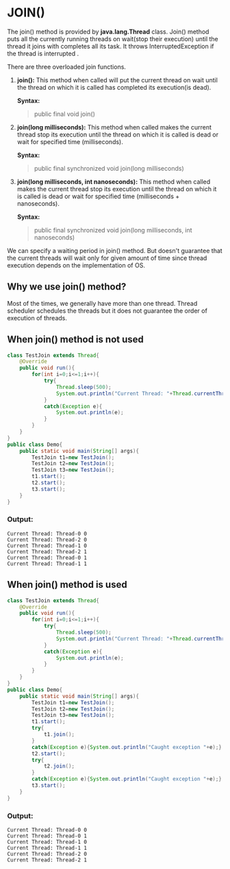 # JOIN()

The join() method is provided by **java.lang.Thread** class. Join() method puts all the currently running threads on wait(stop their execution) until the thread it joins with completes all its task. It throws InterruptedException if the thread is interrupted .

There are three overloaded join functions.

1. **join():** This method when called will put the current thread on wait until the thread on which it is called has completed its execution(is dead).
  
    **Syntax:**
    >public final void join()

2. **join(long milliseconds):** This method when called makes the current thread stop its execution until the thread on which it is called is dead or wait for specified time (milliseconds).

    **Syntax:**
    > public final synchronized void join(long milliseconds)

3. **join(long milliseconds, int nanoseconds):** This method when called makes the current thread stop its execution until the thread on which it is called is dead or wait for specified time (milliseconds + nanoseconds).

    **Syntax:**
    > public final synchronized void join(long milliseconds, int nanoseconds)

We can specify a waiting period in join() method. But doesn't guarantee that the current threads will wait only for given amount of time since thread execution depends on the implementation of OS.

## Why we use join() method?
Most of the times, we generally have more than one thread. Thread scheduler schedules the threads but it does not guarantee the order of execution of threads.

## When join() method is not used
```java
class TestJoin extends Thread{
    @Override
    public void run(){
        for(int i=0;i<=1;i++){
            try{
                Thread.sleep(500);
                System.out.println("Current Thread: "+Thread.currentThread().getName()+" "+i);
            }
            catch(Exception e){
                System.out.println(e);
            }
        }
    }
}
public class Demo{
    public static void main(String[] args){
        TestJoin t1=new TestJoin();
        TestJoin t2=new TestJoin();
        TestJoin t3=new TestJoin();
        t1.start();
        t2.start();
        t3.start();
    }
}  
```

### Output:
```
Current Thread: Thread-0 0
Current Thread: Thread-2 0
Current Thread: Thread-1 0
Current Thread: Thread-2 1
Current Thread: Thread-0 1
Current Thread: Thread-1 1
```

## When join() method is used 

```java
class TestJoin extends Thread{
    @Override
    public void run(){
        for(int i=0;i<=1;i++){
            try{
                Thread.sleep(500);
                System.out.println("Current Thread: "+Thread.currentThread().getName()+" "+i);
            }
            catch(Exception e){
                System.out.println(e);
            }
        }
    }
}
public class Demo{
    public static void main(String[] args){
        TestJoin t1=new TestJoin();
        TestJoin t2=new TestJoin();
        TestJoin t3=new TestJoin();
        t1.start();
        try{
            t1.join();
        }
        catch(Exception e){System.out.println("Caught exception "+e);}
        t2.start();
        try{
            t2.join();
        }
        catch(Exception e){System.out.println("Caught exception "+e);}
        t3.start();
    }
}  
```

### Output:
```
Current Thread: Thread-0 0
Current Thread: Thread-0 1
Current Thread: Thread-1 0
Current Thread: Thread-1 1
Current Thread: Thread-2 0
Current Thread: Thread-2 1
```
